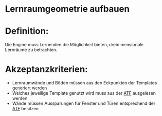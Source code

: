 # Lernraumgeometrie aufbauen


# Definition:

Die Engine muss Lernenden die Möglichkeit bieten, dreidimensionale Lernräume zu betrachten.

# Akzeptanzkriterien:

- Lernraumwände und Böden müssen aus den Eckpunkten der Templates generiert werden
- Welches jeweilige Template genutzt wird muss aus der [ATF](ATF-GE.md) ausgelesen werden
- Wände müssen Aussparungen für Fenster und Türen entsprechend der [ATF](ATF-GE.md) besitzen
